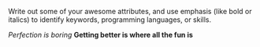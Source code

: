 Write out some of your awesome attributes, and use emphasis (like bold or italics) to identify keywords, programming languages, or skills. 

_Perfection is boring_
**Getting better is where all the fun is**
